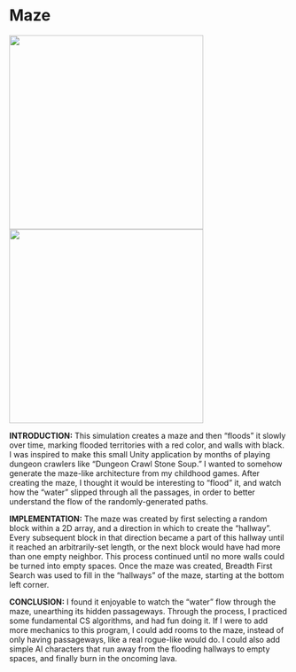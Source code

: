 # Maze

<img src="https://raw.github.com/FutureVR/Maze/master/media/snapshot_1.PNG" width="350" height="350" />
<img src="https://raw.github.com/FutureVR/Maze/master/media/snapshot_3.PNG" width="350" height="350" />

<b>INTRODUCTION:</b> This simulation creates a maze and then “floods” it slowly over time, marking flooded territories with a red color, and walls with black. I was inspired to make this small Unity application by months of playing dungeon crawlers like “Dungeon Crawl Stone Soup.” I wanted to somehow generate the maze-like architecture from my childhood games. After creating the maze, I thought it would be interesting to “flood” it, and watch how the “water” slipped through all the passages, in order to better understand the flow of the randomly-generated paths.

<b>IMPLEMENTATION:</b> The maze was created by first selecting a random block within a 2D array, and a direction in which to create the “hallway”. Every subsequent block in that direction became a part of this hallway until it reached an arbitrarily-set length, or the next block would have had more than one empty neighbor. This process continued until no more walls could be turned into empty spaces. Once the maze was created, Breadth First Search was used to fill in the “hallways” of the maze, starting at the bottom left corner. 

<b>CONCLUSION:</b> I found it enjoyable to watch the “water” flow through the maze, unearthing its hidden passageways. Through the process, I practiced some fundamental CS algorithms, and had fun doing it. If I were to add more mechanics to this program, I could add rooms to the maze, instead of only having passageways, like a real rogue-like would do. I could also add simple AI characters that run away from the flooding hallways to empty spaces, and finally burn in the oncoming lava. 
